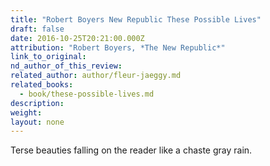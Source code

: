 ```yaml
---
title: "Robert Boyers New Republic These Possible Lives"
draft: false
date: 2016-10-25T20:21:00.000Z
attribution: "Robert Boyers, *The New Republic*"
link_to_original:
nd_author_of_this_review:
related_author: author/fleur-jaeggy.md
related_books:
  - book/these-possible-lives.md
description:
weight:
layout: none
---
```

Terse beauties falling on the reader like a chaste gray rain.

